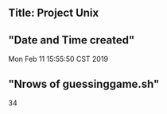 ## Title: Project Unix


## "Date and Time created" 
Mon Feb 11 15:55:50 CST 2019

## "Nrows of guessinggame.sh" 
34
